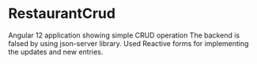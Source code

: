 # RestaurantCrud
Angular 12 application showing simple CRUD operation
The backend is falsed by using json-server library.
Used Reactive forms for implementing the updates and new entries.
